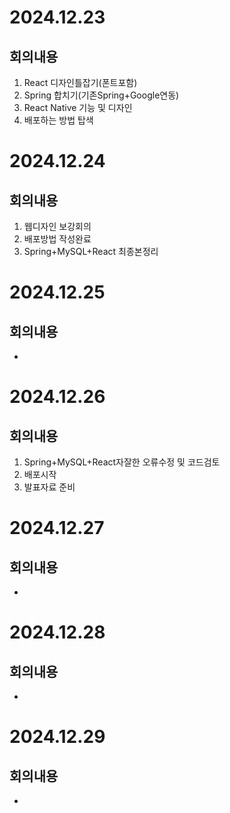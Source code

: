 # 2024.12.23
## 회의내용

1. React 디자인틀잡기(폰트포함)
2. Spring 합치기(기존Spring+Google연동)
3. React Native 기능 및 디자인
4. 배포하는 방법 탑색

# 2024.12.24
## 회의내용

1. 웹디자인 보강회의
2. 배포방법 작성완료
3. Spring+MySQL+React 최종본정리

# 2024.12.25
## 회의내용

-

# 2024.12.26
## 회의내용

1. Spring+MySQL+React자잘한 오류수정 및 코드검토
2. 배포시작
3. 발표자료 준비

# 2024.12.27
## 회의내용

-

# 2024.12.28
## 회의내용

-

# 2024.12.29
## 회의내용

-

